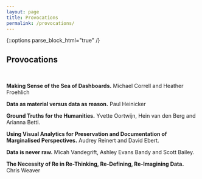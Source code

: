 ```yaml
---
layout: page
title: Provocations
permalink: /provocations/
---
```


{::options parse_block_html="true" /}

## Provocations

&nbsp;

**Making Sense of the Sea of Dashboards.** Michael Correll and Heather Froehlich   

**Data as material versus data as reason.** Paul Heinicker

**Ground Truths for the Humanities.** Yvette Oortwijn, Hein van den Berg and Arianna Betti. 

**Using Visual Analytics for Preservation and Documentation of Marginalised Perspectives.** Audrey Reinert and David Ebert. 

**Data is never raw.** Micah Vandegrift, Ashley Evans Bandy and Scott Bailey. 

**The Necessity of Re in Re-Thinking, Re-Defining, Re-Imagining Data.** Chris Weaver